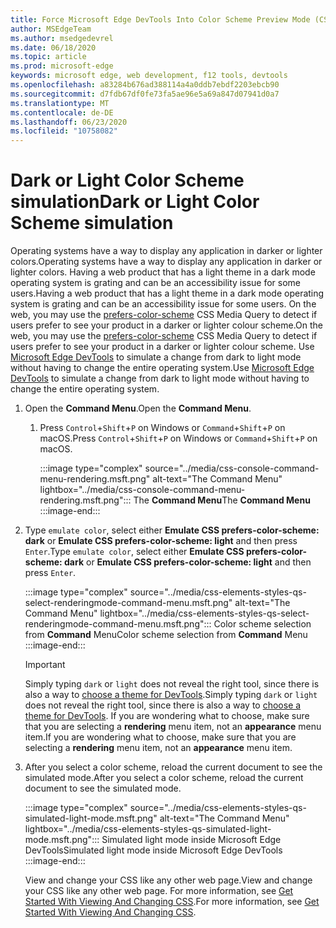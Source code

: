 ```yaml
---
title: Force Microsoft Edge DevTools Into Color Scheme Preview Mode (CSS Prefers Color Scheme)
author: MSEdgeTeam
ms.author: msedgedevrel
ms.date: 06/18/2020
ms.topic: article
ms.prod: microsoft-edge
keywords: microsoft edge, web development, f12 tools, devtools
ms.openlocfilehash: a83284b676ad388114a4a0ddb7ebdf2203ebcb90
ms.sourcegitcommit: d7fdb67df0fe73fa5ae96e5a69a847d07941d0a7
ms.translationtype: MT
ms.contentlocale: de-DE
ms.lasthandoff: 06/23/2020
ms.locfileid: "10758082"
---
```

# <span data-ttu-id="7764e-103">Dark or Light Color Scheme simulation</span><span class="sxs-lookup"><span data-stu-id="7764e-103">Dark or Light Color Scheme simulation</span></span>  

<span data-ttu-id="7764e-104">Operating systems have a way to display any application in darker or lighter colors.</span><span class="sxs-lookup"><span data-stu-id="7764e-104">Operating systems have a way to display any application in darker or lighter colors.</span></span>  <span data-ttu-id="7764e-105">Having a web product that has a light theme in a dark mode operating system is grating and can be an accessibility issue for some users.</span><span class="sxs-lookup"><span data-stu-id="7764e-105">Having a web product that has a light theme in a dark mode operating system is grating and can be an accessibility issue for some users.</span></span>  <span data-ttu-id="7764e-106">On the web, you may use the [prefers-color-scheme][MDNPrefersColorScheme] CSS Media Query to detect if users prefer to see your product in a darker or lighter colour scheme.</span><span class="sxs-lookup"><span data-stu-id="7764e-106">On the web, you may use the [prefers-color-scheme][MDNPrefersColorScheme] CSS Media Query to detect if users prefer to see your product in a darker or lighter colour scheme.</span></span>  <span data-ttu-id="7764e-107">Use [Microsoft Edge DevTools][DevtoolsGuideChromiumMain] to simulate a change from dark to light mode without having to change the entire operating system.</span><span class="sxs-lookup"><span data-stu-id="7764e-107">Use [Microsoft Edge DevTools][DevtoolsGuideChromiumMain] to simulate a change from dark to light mode without having to change the entire operating system.</span></span>  

1.  <span data-ttu-id="7764e-108">Open the **Command Menu**.</span><span class="sxs-lookup"><span data-stu-id="7764e-108">Open the **Command Menu**.</span></span>  
    1.  <span data-ttu-id="7764e-109">Press `Control`+`Shift`+`P`  on Windows or `Command`+`Shift`+`P` on macOS.</span><span class="sxs-lookup"><span data-stu-id="7764e-109">Press `Control`+`Shift`+`P`  on Windows or `Command`+`Shift`+`P` on macOS.</span></span>  
        
        :::image type="complex" source="../media/css-console-command-menu-rendering.msft.png" alt-text="The Command Menu" lightbox="../media/css-console-command-menu-rendering.msft.png":::
           <span data-ttu-id="7764e-111">The **Command Menu**</span><span class="sxs-lookup"><span data-stu-id="7764e-111">The **Command Menu**</span></span>  
        :::image-end:::   
        
1.  <span data-ttu-id="7764e-112">Type `emulate color`, select either **Emulate CSS prefers-color-scheme: dark** or **Emulate CSS prefers-color-scheme: light**  and then press `Enter`.</span><span class="sxs-lookup"><span data-stu-id="7764e-112">Type `emulate color`, select either **Emulate CSS prefers-color-scheme: dark** or **Emulate CSS prefers-color-scheme: light**  and then press `Enter`.</span></span>  
    
    :::image type="complex" source="../media/css-elements-styles-qs-select-renderingmode-command-menu.msft.png" alt-text="The Command Menu" lightbox="../media/css-elements-styles-qs-select-renderingmode-command-menu.msft.png":::
       <span data-ttu-id="7764e-114">Color scheme selection from **Command** Menu</span><span class="sxs-lookup"><span data-stu-id="7764e-114">Color scheme selection from **Command** Menu</span></span>  
    :::image-end:::  
    
    > [!IMPORTANT]
    > <span data-ttu-id="7764e-115">Simply typing `dark` or `light` does not reveal the right tool, since there is also a way to [choose a theme for DevTools][DevtoolsGuideChromiumCustomizeDarkTheme].</span><span class="sxs-lookup"><span data-stu-id="7764e-115">Simply typing `dark` or `light` does not reveal the right tool, since there is also a way to [choose a theme for DevTools][DevtoolsGuideChromiumCustomizeDarkTheme].</span></span>  <span data-ttu-id="7764e-116">If you are wondering what to choose, make sure that you are selecting a **rendering** menu item, not an **appearance** menu item.</span><span class="sxs-lookup"><span data-stu-id="7764e-116">If you are wondering what to choose, make sure that you are selecting a **rendering** menu item, not an **appearance** menu item.</span></span>  

1.  <span data-ttu-id="7764e-117">After you select a color scheme, reload the current document to see the simulated mode.</span><span class="sxs-lookup"><span data-stu-id="7764e-117">After you select a color scheme, reload the current document to see the simulated mode.</span></span>  
    
    :::image type="complex" source="../media/css-elements-styles-qs-simulated-light-mode.msft.png" alt-text="The Command Menu" lightbox="../media/css-elements-styles-qs-simulated-light-mode.msft.png":::
       <span data-ttu-id="7764e-119">Simulated light mode inside Microsoft Edge DevTools</span><span class="sxs-lookup"><span data-stu-id="7764e-119">Simulated light mode inside Microsoft Edge DevTools</span></span>  
    :::image-end:::  
    
    <span data-ttu-id="7764e-120">View and change your CSS like any other web page.</span><span class="sxs-lookup"><span data-stu-id="7764e-120">View and change your CSS like any other web page.</span></span>  <span data-ttu-id="7764e-121">For more information, see [Get Started With Viewing And Changing CSS][DevtoolsGuideChromiumCssIndex].</span><span class="sxs-lookup"><span data-stu-id="7764e-121">For more information, see [Get Started With Viewing And Changing CSS][DevtoolsGuideChromiumCssIndex].</span></span>  

<!-- links -->  

[DevtoolsGuideChromiumMain]: ../../devtools-guide-chromium.md "Microsoft Edge (Chromium) Developer Tools  Microsoft | Microsoft Docs"  
[DevtoolsGuideChromiumCustomizeDarkTheme]: ../customize/dark-theme.md "Enable Dark Theme In Microsoft Edge DevTools | Microsoft Docs"
[DevtoolsGuideChromiumCssIndex]: ../css/index.md "Get Started With Viewing And Changing CSS | Microsoft Docs"  

[MDNPrefersColorScheme]: https://developer.mozilla.org/docs/Web/CSS/@media/prefers-color-scheme "prefers-color-scheme | MDN"  
